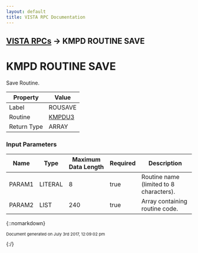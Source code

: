 ```yaml
---
layout: default
title: VISTA RPC Documentation
---
```


## [VISTA RPCs](TableOfContents) &#8594; KMPD ROUTINE SAVE
# KMPD ROUTINE SAVE

Save Routine.

Property | Value
--- | ---
Label | ROUSAVE
Routine | [KMPDU3](http://code.osehra.org/dox/Routine_KMPDU3_source.html)
Return Type | ARRAY


### Input Parameters

Name | Type | Maximum Data Length | Required | Description
--- | --- | --- | --- | ---
PARAM1 | LITERAL | 8 | true | Routine name (limited to 8 characters).
PARAM2 | LIST | 240 | true | Array containing routine code.



{::nomarkdown} <br/><p style="font-size: 11px">Document generated on July 3rd 2017, 12:09:02 pm</p>{:/}